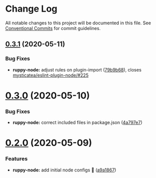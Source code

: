 # Change Log

All notable changes to this project will be documented in this file.
See [Conventional Commits](https://conventionalcommits.org) for commit guidelines.

## [0.3.1](https://github.com/Ruppyio/eslint-configs/compare/v0.3.0...v0.3.1) (2020-05-11)

### Bug Fixes

- **ruppy-node:** adjust rules on plugin-import ([79b9b68](https://github.com/Ruppyio/eslint-configs/commit/79b9b685f7e1f5ad9cad6357cfc304af9e2c7100)), closes [mysticatea/eslint-plugin-node/#225](https://github.com/mysticatea/eslint-plugin-node//issues/225)

# [0.3.0](https://github.com/Ruppyio/eslint-configs/compare/v0.2.0...v0.3.0) (2020-05-10)

### Bug Fixes

- **ruppy-node:** correct included files in package.json ([4a797e7](https://github.com/Ruppyio/eslint-configs/commit/4a797e783ef96f6cc139275c24c948ea2b11a1cf))

# [0.2.0](https://github.com/Ruppyio/eslint-configs/compare/v0.1.0...v0.2.0) (2020-05-09)

### Features

- **ruppy-node:** add initial node configs 🐥 ([a9a1867](https://github.com/Ruppyio/eslint-configs/commit/a9a18672c420793b80c89410c9452cde4d078bec))

